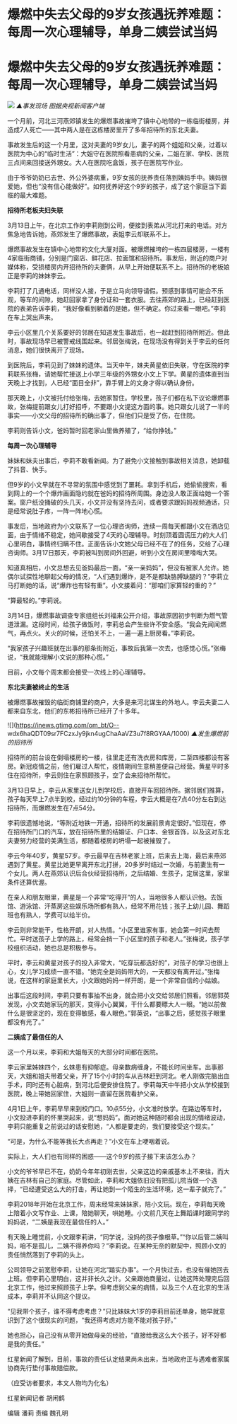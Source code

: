 # 爆燃中失去父母的9岁女孩遇抚养难题：每周一次心理辅导，单身二姨尝试当妈

# 爆燃中失去父母的9岁女孩遇抚养难题：每周一次心理辅导，单身二姨尝试当妈

![](https://inews.gtimg.com/om_bt/OGpSXdtCaxRa_CRwEyF4lMV9g2TgSMP7028KJichf-7EYAA/1000)
_▲事发现场 图据央视新闻客户端_

一个月前，河北三河燕郊镇发生的爆燃事故摧垮了镇中心地带的一栋临街楼房，并造成7人死亡——其中两人是在这栋楼房里开了多年招待所的东北夫妻。

事故发生后的这一个月里，这对夫妻的9岁女儿，妻子的两个姐姐和父亲，过着以医院为中心的“临时生活”：大姐守在医院照看患病的父亲，二姐在家、学校、医院三点间来回接送外甥女。大人在医院吃盒饭，孩子在医院写作业。

由于爷爷奶奶已去世、外公外婆病重，9岁女孩的抚养责任落到姨妈手中。姨妈很爱她，但也“没有信心能做好”。如何抚养好这个9岁的孩子，成了这个家庭当下面临的最大难题。

**招待所老板夫妇失联**

3月13日上午，在北京工作的李莉刚到公司，便接到表弟从河北打来的电话。对方焦急地告诉她，燕郊发生了爆燃事故，表姐李云却联系不上。

爆燃事故发生在镇中心地带的文化大厦对面。被爆燃摧垮的一栋四层楼房，一楼有4家临街商铺，分别是门窗店、鲜花店、拉面馆和招待所。事发后，附近的商户对媒体称，受损楼房内开招待所的夫妻俩，从早上开始便联系不上。招待所的老板娘正是李莉的妹妹李云。

李莉打了几通电话，同样没人接，于是立马向领导请假。预感到事情可能会不乐观，等车的间隙，她赶回家拿了身份证和一套衣服。去往燕郊的路上，已经赶到医院的表弟告诉李莉，“我好像看到躺着的是她，但不确定。你过来看一眼吧。”李莉在车上哭出声来。

李云小区里几个关系要好的邻居在知道发生事故后，也一起赶到招待所附近。但此时，事故现场早已被警戒线围起来。邻居张梅说，在现场没有得到关于李云的任何消息，她们很快离开了现场。

到医院后，李莉见到了妹妹的遗体。当天中午，妹夫黄星依旧失联，守在医院的李莉联系张梅，请她帮忙接送上小学三年级的外甥女小文上下学。黄星的遗体直到当天晚上才找到，人已经“面目全非”，靠手臂上的文身才得以确认身份。

那天晚上，小文被托付给张梅，去她家暂住。学校里，孩子们都在私下议论爆燃事故，张梅提前跟女儿打好招呼，不要跟小文提这方面的事。她只跟女儿说了一半的事实——小文父母的招待所的确出事了，但他们只是受了伤，在住院。

李莉则告诉小文，爸妈暂时回老家山里做养殖了，“给你挣钱。”

**每周一次心理辅导**

妹妹和妹夫出事后，李莉不敢看新闻。为了避免小文接触到事故相关消息，她卸载了抖音、快手。

但9岁的小文早就在不寻常的氛围中感觉到了噩耗。拿到手机后，她偷偷搜索，看到网上的一个个爆炸画面隐约就在爸妈的招待所周围。身边没人敢正面给她一个答案。窗户纸没捅破的头几天，小文并没有坚持去问，或者要求跟妈妈视频通话，只是经常说肚子疼，一阵一阵地心慌。

事发后，当地政府为小文联系了一位心理咨询师，连续一周每天都跟小文在酒店见面，由于情绪不稳定，她间歇接受了4天的心理辅导。时刻顶着圆谎压力的大人们心里明白，事情终归瞒不住。正面告诉小文她父母已经不在了的任务，交给了心理咨询师。3月17日那天，李莉被叫到房间外回避，听到小文在房间里嚎啕大哭。

知道真相后，小文总想去见爸妈最后一面，“亲一亲妈妈”，但没有被家人允许。她偶尔试探性地聊起父母的情况，“人们遇到爆炸，是不是都缺胳膊缺腿的？”李莉立马打断她的话，说“爆炸也有轻有重”。小文接着问：“那咱们家算轻的重的？”

“算最轻的。”李莉说。

3月14日，爆燃事故调查专家组组长刘福来公开介绍，事故原因初步判断为燃气管道泄漏。这段时间，给孩子做饭时，李莉总会产生些许不安全感。“我会先闻闻燃气，再点火。关火的时候，还怕关不上，一遍一遍上厨房看。”李莉说。

“我家孩子兴趣班就在出事的那条街附近，事故后我第一次去，也感觉心慌。”张梅说，“我就能理解小文说的那种心慌。”

目前，小文每个周末都会接受一次线上的心理辅导。

**东北夫妻被终止的生活**

被爆燃事故摧毁的临街商铺里的商户，大多是来河北谋生的外地人。李云夫妻二人都来自东北，他们的东彬招待所已经开了十多年。

![](https://inews.gtimg.com/om_bt/O--
wdx6haQDT09sr7FCzxJy9jkn4ugChaAaVZ3u7f8RGYAA/1000) _▲发生爆燃前的招待所_

招待所的前台设在倒塌楼房的一楼，往里走还有洗衣房和库房，二至四楼都设有客房。新冠疫情之前，他们雇过人帮忙，疫情期间生意稍差便自己经营。黄星平时多住在招待所，李云则住在家照顾孩子，空了会来招待所帮忙。

3月13日早上，李云从家里送女儿到学校后，直接开车回招待所。据邻居们推算，孩子每天早上7点半到校，经过约10分钟的车程，李云大概是在7点40分左右到达招待所，而爆燃发生在7点54分。

李莉很遗憾地说，“等附近地铁一开通，招待所的发展前景肯定很好。”但现在，停在招待所门口的汽车，放在招待所里的结婚证、户口本、金银首饰，以及这对东北夫妻努力经营的美满生活，都随着楼房的坍塌一起被摧毁了。

李云今年40岁，黄星57岁。李云最早在吉林老家上班，后来去上海，最后来燕郊遇到了黄星。黄星比她更早离开东北打拼，20多岁时结过一次婚，与前妻生有一个女儿。两人在燕郊认识后合伙经营招待所，之后结婚、生孩子，定居这里，家里条件还算优渥。

在亲人和朋友眼里，黄星是一个非常“吃得开”的人，当地很多人都认识他。去饭馆、游泳馆、汗蒸房这些娱乐场所都有熟人，经常不用花钱；孩子上幼儿园、舞蹈班也有熟人，学费可以给半价。

李云则非常能干，性格开朗，对人热情。“小区里谁家有事，她会第一时间去帮忙。平时送孩子上学的路上，经常会捎一下小区里的孩子和老人。”张梅说，孩子学校组织活动，她也总是积极参与。

平时，李云和黄星对孩子的投入非常大，“吃穿玩都选好的”，对孩子的学习也很上心，女儿学习成绩一直不错。“她完全是妈妈带大的，一天都没有离开过。”张梅说，在这样的家庭里长大，小文跟她妈妈一样开朗，是一个非常自信的小姑娘。

出事后这段时间，李莉只要有事抽不出身，就会把小文交给邻居们照看。邻居郭英发现，小文去她家玩的那天，变得小心翼翼，干什么都要瞟大人一眼。“她以前做什么是很坚定的，现在变得敏感，看人眼色。”郭英说，“出事之后，感觉孩子眼里都没有光了。”

**二姨成了最信任的人**

这一个月以来，李莉和大姐每天的大部分时间都在医院。

李云家里姊妹四个，幺妹患有抑郁症。母亲数病缠身，不能长时间坐车。出事那天，大姐和姐夫带着父亲，开了15个小时的车从吉林赶到河北。老人刚做完脑出血手术，同时还有心脏病，到河北后便安排住院了。李莉每天中午把小文从学校接到医院，晚上带她回家住，大姐则一直留在医院看护父亲。

4月1日上午，李莉早早来到校门口。10点55分，小文准时放学。在路边等车时，小文投进李莉的怀里哭起来，说“想妈妈”。面对她这种随时都会出现的情绪波动，李莉只能重复之前说过的话安慰她，“人都是要走的，我们要接受这个现实。”

“可是，为什么不能等我长大点再走？”小文在车上哽咽着说。

实际上，大人们也有同样的困惑——这个9岁的孩子接下来该怎么办？

小文的爷爷早已不在，奶奶今年年初刚去世，父亲这边的亲戚基本上不来往，而大姨在吉林有自己的家庭。尽管如此，李莉和大姐依旧没有把孤儿院当做一个选择，“已经遭受这么大的打击，再让她到一个陌生的生活环境，这一辈子就完了。”

李莉2018年开始在北京工作，周末经常来妹妹家，陪小文玩。现在，李莉每天晚上陪着小文写作业、上课，陪她聊天，哄她睡。小文前几天在上舞蹈课时跟同学的妈妈说，“二姨是我现在最信任的人。”

有天晚上睡觉前，小文跟李莉讲，“同学说，没妈的孩子像根草。”“你以后管二姨叫妈，咱不是孤儿，二姨不得养你吗？”李莉说。在某种无奈的默契中，照顾小文的责任悄然落到了李莉的头上。

公司领导之前宽慰李莉，让她在河北“踏实办事”。一个月快过去，也没有催她回去上班。但李莉心里明白，这并非长久之计。父亲跟她商量过，让她这阵处理完后回北京工作，他过来照顾孩子上学。但考虑到父亲的病情，以及三个人在北京的生活成本，李莉并不认同这个提议。

“见我带个孩子，谁不得考虑考虑？”只比妹妹大1岁的李莉目前还单身，她早就意识到了这个很现实的问题，“我还得考虑对方能不能对孩子好。”

她也担心，自己没有从零开始做母亲的经验，“直接给我这么大个孩子，好不好都是我的责任。”

红星新闻了解到，目前，事故的责任认定结果尚未出来，当地政府正与遇难者家属协商先行垫付事故赔偿款。

（应受访者要求，本文人物均为化名）

红星新闻记者 胡闲鹤

编辑 潘莉 责编 魏孔明

